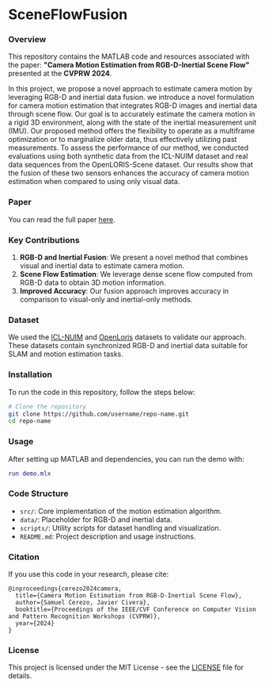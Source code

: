 
# SceneFlowFusion

### Overview

This repository contains the MATLAB code and resources associated with the paper: **"Camera Motion Estimation from RGB-D-Inertial Scene Flow"** presented at the **CVPRW 2024**.

In this project, we propose a novel approach to estimate camera motion by leveraging RGB-D and inertial data fusion. we introduce a novel formulation for camera motion estimation that integrates RGB-D images and inertial data through scene flow. Our goal is to accurately estimate the camera motion in a rigid 3D environment, along with the state of the inertial measurement unit (IMU). Our
proposed method offers the flexibility to operate as a multiframe optimization or to marginalize older data, thus effectively utilizing past measurements. To assess the performance of our method, we conducted evaluations using both synthetic data from the ICL-NUIM dataset and real data sequences from the OpenLORIS-Scene dataset. Our results show that the fusion of these two sensors enhances the accuracy of camera motion estimation when compared to using only visual data.

### Paper

You can read the full paper [here](https://openaccess.thecvf.com/content/CVPR2024W/VISOD/papers/Cerezo_Camera_Motion_Estimation_from_RGB-D-Inertial_Scene_Flow_CVPRW_2024_paper.pdf).

### Key Contributions

1. **RGB-D and Inertial Fusion**: We present a novel method that combines visual and inertial data to estimate camera motion.
2. **Scene Flow Estimation**: We leverage dense scene flow computed from RGB-D data to obtain 3D motion information.
3. **Improved Accuracy**: Our fusion approach improves accuracy in comparison to visual-only and inertial-only methods.

### Dataset

We used the [ICL-NUIM](http://www.doc.ic.ac.uk/~ahanda/VaFRIC/iclnuim.html) and [OpenLoris](https://lifelong-robotic-vision.github.io/dataset/overview) datasets to validate our approach. These datasets contain synchronized RGB-D and inertial data suitable for SLAM and motion estimation tasks.

### Installation

To run the code in this repository, follow the steps below:

```bash
# Clone the repository
git clone https://github.com/username/repo-name.git
cd repo-name
```

### Usage

After setting up MATLAB and dependencies, you can run the demo with:

```matlab
run demo.mlx
```

### Code Structure

- `src/`: Core implementation of the motion estimation algorithm.
- `data/`: Placeholder for RGB-D and inertial data.
- `scripts/`: Utility scripts for dataset handling and visualization.
- `README.md`: Project description and usage instructions.

### Citation

If you use this code in your research, please cite:

```
@inproceedings{cerezo2024camera,
  title={Camera Motion Estimation from RGB-D-Inertial Scene Flow},
  author={Samuel Cerezo, Javier Civera},
  booktitle={Proceedings of the IEEE/CVF Conference on Computer Vision and Pattern Recognition Workshops (CVPRW)},
  year={2024}
}
```

### License

This project is licensed under the MIT License - see the [LICENSE](LICENSE) file for details.
